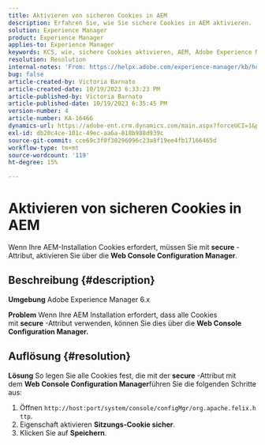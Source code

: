 ```yaml
---
title: Aktivieren von sicheren Cookies in AEM
description: Erfahren Sie, wie Sie sichere Cookies in AEM aktivieren.  Aktivieren Sie über den Web Console Configuration Manager.
solution: Experience Manager
product: Experience Manager
applies-to: Experience Manager
keywords: KCS, wie, sichere Cookies aktivieren, AEM, Adobe Experience Manager, 6.x
resolution: Resolution
internal-notes: 'From: https://helpx.adobe.com/experience-manager/kb/how-to-enable-secure-cookies-in-AEM.html'
bug: false
article-created-by: Victoria Barnato
article-created-date: 10/19/2023 6:33:23 PM
article-published-by: Victoria Barnato
article-published-date: 10/19/2023 6:35:45 PM
version-number: 4
article-number: KA-16466
dynamics-url: https://adobe-ent.crm.dynamics.com/main.aspx?forceUCI=1&pagetype=entityrecord&etn=knowledgearticle&id=c8a038fb-ad6e-ee11-8df0-6045bd006793
exl-id: db20c4ce-101c-49ec-aa6a-818b988d939c
source-git-commit: cce69c3f0f38296096c23a8f19ee4fb17166465d
workflow-type: tm+mt
source-wordcount: '119'
ht-degree: 15%

---
```


# Aktivieren von sicheren Cookies in AEM


Wenn Ihre AEM-Installation Cookies erfordert, müssen Sie mit <b>secure</b> -Attribut, aktivieren Sie über die <b>Web Console Configuration Manager</b>.

## Beschreibung {#description}


<b>Umgebung</b>
Adobe Experience Manager 6.x

<b>Problem</b>
Wenn Ihre AEM Installation erfordert, dass alle Cookies mit <b>secure</b> -Attribut verwenden, können Sie dies über die <b>Web Console Configuration Manager.</b>


## Auflösung {#resolution}


<b>Lösung</b>
So legen Sie alle Cookies fest, die mit der <b>secure</b> -Attribut mit dem <b>Web Console Configuration Manager</b>führen Sie die folgenden Schritte aus:

1. Öffnen `http://host:port/system/console/configMgr/org.apache.felix.http`.
2. Eigenschaft aktivieren <b>Sitzungs-Cookie sicher</b>.
3. Klicken Sie auf <b>Speichern</b>.
